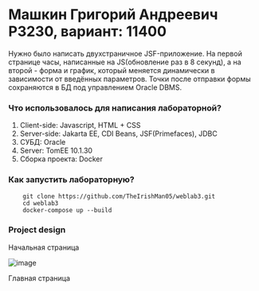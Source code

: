 # Машкин Григорий Андреевич P3230, вариант: 11400

Нужно было написать двухстраничное JSF-приложение. На первой странице часы, написанные на JS(обновление раз в 8 секунд), а на второй - форма и график, который меняется динамически в зависимости от введённых параметров. Точки после отправки формы сохраняются в БД под управлением Oracle DBMS.

### Что использовалось для написания лабораторной?

1. Client-side: Javascript, HTML + CSS
2. Server-side: Jakarta EE, CDI Beans, JSF(Primefaces), JDBC
3. СУБД: Oracle
4. Server: TomEE 10.1.30
5. Сборка проекта: Docker

### Как запустить лабораторную?

```
    git clone https://github.com/TheIrishMan05/weblab3.git
    cd weblab3
    docker-compose up --build
```
### Project design

Начальная страница

![image](https://github.com/user-attachments/assets/947493c1-66c6-4f5a-96be-d5f5b72bf97d)

Главная страница





